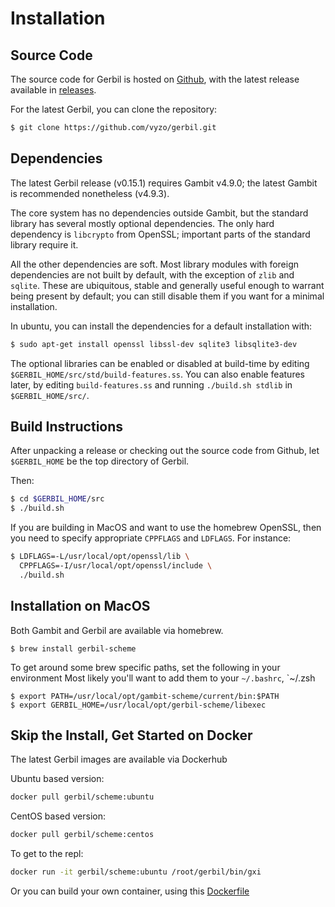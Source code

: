 # Installation

## Source Code
The source code for Gerbil is hosted on [Github](https://github.com/vyzo/gerbil),
with the latest release available in [releases](https://github.com/vyzo/gerbil/releases).

For the latest Gerbil, you can clone the repository:
```bash
$ git clone https://github.com/vyzo/gerbil.git
```

## Dependencies

The latest Gerbil release (v0.15.1) requires Gambit v4.9.0;
the latest Gambit is recommended nonetheless (v4.9.3).

The core system has no dependencies outside Gambit, but the standard
library has several mostly optional dependencies. The only hard dependency
is `libcrypto` from OpenSSL; important parts of the standard library
require it.

All the other dependencies are soft.
Most library modules with foreign dependencies are not built by default,
with the exception of `zlib` and `sqlite`. These are ubiquitous, stable
and generally useful enough to warrant being present by default;
you can still disable them if you want for a minimal installation.

In ubuntu, you can install the dependencies for a default installation with:

```bash
$ sudo apt-get install openssl libssl-dev sqlite3 libsqlite3-dev
```

The optional libraries can be enabled or disabled at build-time
by editing `$GERBIL_HOME/src/std/build-features.ss`.
You can also enable features later, by editing `build-features.ss` and
running `./build.sh stdlib` in `$GERBIL_HOME/src/`.


## Build Instructions
After unpacking a release or checking out the source code from Github, let
`$GERBIL_HOME` be the top directory of Gerbil.

Then:
```bash
$ cd $GERBIL_HOME/src
$ ./build.sh
```

If you are building in MacOS and want to use the homebrew OpenSSL,
then you need to specify appropriate `CPPFLAGS` and `LDFLAGS`.
For instance:
```bash
$ LDFLAGS=-L/usr/local/opt/openssl/lib \
  CPPFLAGS=-I/usr/local/opt/openssl/include \
  ./build.sh
```

## Installation on MacOS
Both Gambit and Gerbil are available via homebrew.
```
$ brew install gerbil-scheme
```

To get around some brew specific paths, set the following in your environment
Most likely you'll want to add them to your `~/.bashrc`, `~/.zsh
```
$ export PATH=/usr/local/opt/gambit-scheme/current/bin:$PATH
$ export GERBIL_HOME=/usr/local/opt/gerbil-scheme/libexec
```

## Skip the Install, Get Started on Docker

The latest Gerbil images are available via Dockerhub

Ubuntu based version:
```bash
docker pull gerbil/scheme:ubuntu
```
CentOS based version:
```bash
docker pull gerbil/scheme:centos
```

To get to the repl:
```bash
docker run -it gerbil/scheme:ubuntu /root/gerbil/bin/gxi
```

Or you can build your own container, using this [Dockerfile](https://github.com/vyzo/gerbil/blob/master/Dockerfile)
